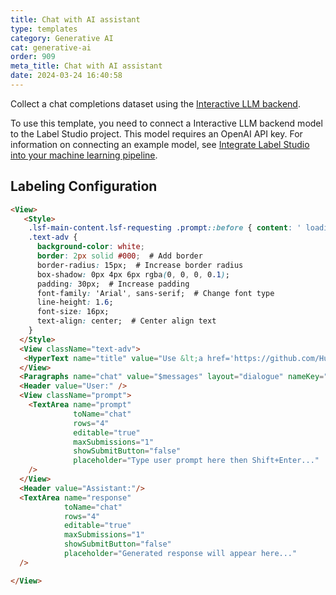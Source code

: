 ```yaml
---
title: Chat with AI assistant
type: templates
category: Generative AI
cat: generative-ai
order: 909
meta_title: Chat with AI assistant
date: 2024-03-24 16:40:58
---
```


Collect a chat completions dataset using the [Interactive LLM backend](https://github.com/HumanSignal/label-studio-ml-backend/tree/master/label_studio_ml/examples/llm_interactive). 

To use this template, you need to connect a Interactive LLM backend model to the Label Studio project. This model requires an OpenAI API key. For information on connecting an example model, see [Integrate Label Studio into your machine learning pipeline](/guide/ml). 

## Labeling Configuration

```html
<View>
   <Style>
    .lsf-main-content.lsf-requesting .prompt::before { content: ' loading...'; color: #808080; }
    .text-adv {
      background-color: white;
      border: 2px solid #000;  # Add border
      border-radius: 15px;  # Increase border radius
      box-shadow: 0px 4px 6px rgba(0, 0, 0, 0.1);
      padding: 30px;  # Increase padding
      font-family: 'Arial', sans-serif;  # Change font type
      line-height: 1.6;
      font-size: 16px;
      text-align: center;  # Center align text
    }
  </Style>
  <View className="text-adv">
   <HyperText name="title" value="Use &lt;a href='https://github.com/HumanSignal/label-studio-ml-backend/tree/master/label_studio_ml/examples/llm_interactive' target='_blank' rel='noopener noreferrer' &gt;Interactive LLM &lt;/a&gt; with this template." clickableLinks="true" inline="true"/>
  </View>
  <Paragraphs name="chat" value="$messages" layout="dialogue" nameKey="role" textKey="content" />
  <Header value="User:" />
  <View className="prompt">
    <TextArea name="prompt"
              toName="chat"
              rows="4"
              editable="true"
              maxSubmissions="1"
              showSubmitButton="false"
              placeholder="Type user prompt here then Shift+Enter..."
    />
  </View>
  <Header value="Assistant:"/>
  <TextArea name="response"
            toName="chat"
            rows="4"
            editable="true"
            maxSubmissions="1"
            showSubmitButton="false"
            placeholder="Generated response will appear here..."
  />

</View>
```